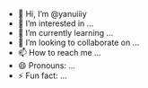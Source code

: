 - 👋 Hi, I’m @yanuiiiy
- 👀 I’m interested in ...
- 🌱 I’m currently learning ...
- 💞️ I’m looking to collaborate on ...
- 📫 How to reach me ...
- 😄 Pronouns: ...
- ⚡ Fun fact: ...

<!---
yanuiiiy/yanuiiiy is a ✨ special ✨ repository because its `README.md` (this file) appears on your GitHub profile.
You can click the Preview link to take a look at your changes.
--->
